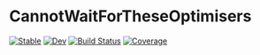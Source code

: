 # CannotWaitForTheseOptimisers

[![Stable](https://img.shields.io/badge/docs-stable-blue.svg)](https://MurrellGroup.github.io/CannotWaitForTheseOptimisers.jl/stable/)
[![Dev](https://img.shields.io/badge/docs-dev-blue.svg)](https://MurrellGroup.github.io/CannotWaitForTheseOptimisers.jl/dev/)
[![Build Status](https://github.com/MurrellGroup/CannotWaitForTheseOptimisers.jl/actions/workflows/CI.yml/badge.svg?branch=main)](https://github.com/MurrellGroup/CannotWaitForTheseOptimisers.jl/actions/workflows/CI.yml?query=branch%3Amain)
[![Coverage](https://codecov.io/gh/MurrellGroup/CannotWaitForTheseOptimisers.jl/branch/main/graph/badge.svg)](https://codecov.io/gh/MurrellGroup/CannotWaitForTheseOptimisers.jl)
